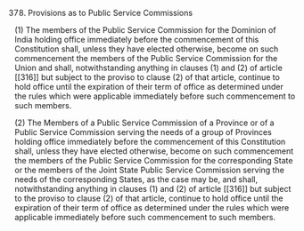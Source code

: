378. Provisions as to Public Service Commissions

(1) The members of the Public Service Commission for the Dominion of India holding office immediately before the commencement of this Constitution shall, unless they have elected otherwise, become on such commencement the members of the Public Service Commission for the Union and shall, notwithstanding anything in clauses (1) and (2) of article [[316]]  but subject to the proviso to clause (2) of that article, continue to hold office until the expiration of their term of office as determined under the rules which were applicable immediately before such commencement to such members.

(2) The Members of a Public Service Commission of a Province or of a Public Service Commission serving the needs of a group of Provinces holding office immediately before the commencement of this Constitution shall, unless they have elected otherwise, become on such commencement the members of the Public Service Commission for the corresponding State or the members of the Joint State Public Service Commission serving the needs of the corresponding States, as the case may be, and shall, notwithstanding anything in clauses (1) and (2) of article [[316]]  but subject to the proviso to clause (2) of that article, continue to hold office until the expiration of their term of office as determined under the rules which were applicable immediately before such commencement to such members.

